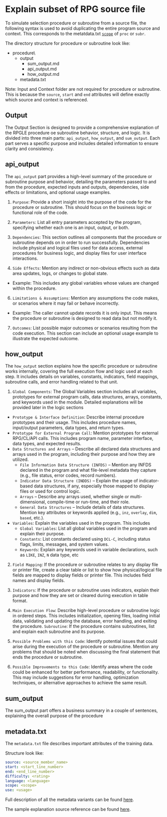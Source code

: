 # Explain subset of RPG source file

To simulate selection procedure or subroutine from a source file, the following syntax is used to avoid duplicating the entire program source and context.
This corresponds to the metatdata.txt [`scope`](/pages/metadata.txt###scope) of  `proc` or `subr`.

The directory structure for procedure or subroutine look like:

- procedure\
  - output
    - sum_output.md
    - api_output.md
    - how_output.md
  - metadata.txt

Note: Input and Context folder are not required for procedure or subroutine.  This is because the `source`, `start` and `end` attributes will define exactly which source and context is referenced.

## Output

The Output Section is designed to provide a comprehensive explanation of the RPGLE procedure oe subroutine behavior, structure, and logic. It is divided into three main parts: `api_output`, `how_output`, and `sum_output`. Each part serves a specific purpose and includes detailed information to ensure clarity and consistency.

## api_output

The `api_output` part provides a high-level summary of the procedure or subroutine purpose and behavior, detailing the parameters passed to and from the procedure, expected inputs and outputs, dependencies, side effects or limitations, and optional usage examples.

1. `Purpose`: Provide a short insight into the purpose of the code for the procedure or subroutine. This should focus on the business logic or functional role of the code.

2. `Parameters`: List all entry parameters accepted by the program, specifying whether each one is an input, output, or both.

4. `Dependencies`: This section outlines all components that the procedure or subroutine depends on in order to run successfully. Dependencies include physical and logical files used for data access, external procedures for business logic, and display files for user interface interactions.

5. `Side Effects`: Mention any indirect or non-obvious effects such as data area updates, logs, or changes to global state. 
  - Example: This includes any global variables whose values are changed within the procedure.

6. `Limitations & Assumptions`: Mention any assumptions the code makes, or scenarios where it may fail or behave incorrectly.
  - Example: The caller cannot update records it is only input. This means the procedure or subroutine is designed to read data but not modify it.
      
7. `Outcomes`: List possible major outcomes or scenarios resulting from the code execution. This section can include an optional usage example to illustrate the expected outcome.

## how_output
The `how_output` section explains how the specific procedure or subroutine works internally, covering the full execution flow and logic used at each step. It includes details on variables, constants, indicators, field mappings, subroutine calls, and error handling related to that unit.

1. `Global Components`: The Global Variables section includes all variables, prototypes for external program calls, data structures, arrays, constants, and keywords used in the module. Detailed explanations will be provided later in the logic sections
  - `Prototype & Interface Definition`: Describe internal procedure prototypes and their usage. This includes procedure names, input/output parameters, data types, and return types.
  - `Prototype for External Program Call`: Mention prototypes for external RPG/CL/API calls. This includes program name, parameter interface, data types, and expected results.
  - `Data Structures and Arrays` – Describe all declared data structures and arrays used in the program, including their purpose and how they are utilized.
    - `File Information Data Structure (INFDS)` – Mention any INFDS declared in the program and what file-level metadata they capture (e.g., file status, error codes, record numbers).
    - `Indicator Data Structure (INDDS)` – Explain the usage of indicator-based data structures, if any, especially those mapped to display files or used for control logic.
    - `Arrays` – Describe any arrays used, whether single or multi-dimensional, compile-time or run-time, and their role.
    - `General Data Structures` – Include details of data structures. Mention key attributes or keywords applied (e.g., `inz`, `overlay`, `dim`, `based`, etc.).
  - `Variables`: Explain the variables used in the program. This includes
    - `Global Variables`: List all global variables used in the program and explain their purpose.
    - `Constants`: List constants declared using `DCL-C`, including status flags, limits, messages, and system values.
    - `Keywords`: Explain any keywords used in variable declarations, such as `LIKE`, `INZ`, `N` data type, etc

2. `Field Mapping`: If the procedure or subroutine relates to any display file or printer file, create a clear table or list to show how physical/logical file fields are mapped to display fields or printer file. This includes field names and display fields.

3. `Indicators`: If the procedure or subroutine uses indicators, explain their purpose and how they are set or cleared during execution in table format.

4. `Main Execution Flow`: Describe high-level procedure or subroutine logic in ordered steps. This includes initialization, opening files, loading initial data, validating and updating the database, error handling, and exiting the procedure.
    `Subroutine`: If the procedure contains subroutines, list and explain each subroutine and its purpose. 

6. `Possible Problems with this Code`: Identify potential issues that could arise during the execution of the procedure or subroutine. Mention any problems that should be noted when discussing the final statement that ends the procedure or subroutine.

7. `Possible Improvements to this Code`: Identify areas where the code could be enhanced for better performance, readability, or functionality. This may include suggestions for error handling, optimization techniques, or alternative approaches to achieve the same result.

## sum_output

The sum_output part offers a business summary in a couple of sentences, explaining the overall purpose of the procedure

## metadata.txt

The `metadata.txt` file describes important attributes of the training data.

Structure look like:

```yaml
source: <source_member_name>
start: <start_line_number>
end: <end_line_number>
difficulty: <rating>
language: <language>
scope: <scope>
use: <usage>
```

Full description of all the metadata variants can be found [here](/pages/metadata.md).

The sample explanation source reference can be found [here](/pages/sample_source_references.md).